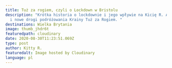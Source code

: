 ```yaml
---
title: Tuż za rogiem, czyli o Lockdown w Bristolu
description: "Krótka historia o lockdownie i jego wpływie na Kicię R. Adaptacja
  i nowe drogi podróżowania Krainy Tuż za Rogiem. "
destinations: Wielka Brytania
image: thumb_jhdr6t
featuredpath: cloudinary
date: 2020-08-30T11:23:51.069Z
type: post
author: Kitty R.
featuredalt: Image hosted by Cloudinary
language: pl
---
```

